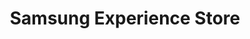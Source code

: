---
title: "Samsung Experience Store"
url: /danapur/samsung-experience-store/
shop: mobile phone
---
